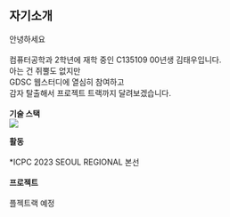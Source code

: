 ## 자기소개
 안녕하세요<br><br>
컴퓨터공학과 2학년에 재학 중인 C135109 00년생 김태우입니다.<br>
아는 건 쥐뿔도 없지만<br>
GDSC 웹스터디에 열심히 참여하고<br>
감자 탈출해서 프로젝트 트랙까지 달려보겠습니다.<br><br>
**기술 스택** <br>
<img src="https://img.shields.io/badge/python-3776AB?style=for-the-badge&logo=python&logoColor=white"><br>

**활동** <br>     
*ICPC 2023 SEOUL REGIONAL 본선 <br>    
**프로젝트**<br>    
플젝트랙 예정<br>